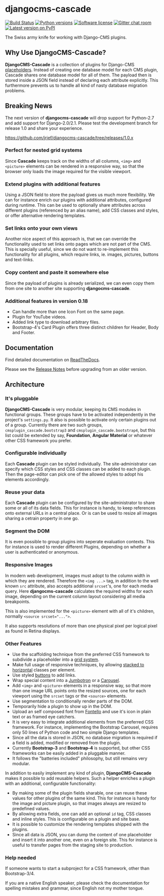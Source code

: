 # djangocms-cascade

[![Build Status](https://travis-ci.org/jrief/djangocms-cascade.png?branch=master)](https://travis-ci.org/jrief/djangocms-cascade)
[![Python versions](https://img.shields.io/pypi/pyversions/djangocms-cascade.svg)](https://pypi.python.org/pypi/djangocms-cascade)
[![Software license](https://img.shields.io/pypi/l/djangocms-cascade.svg)](https://github.com/jrief/djangocms-cascade/blob/master/LICENSE-MIT)
[![Gitter chat room](https://badges.gitter.im/jrief/djangocms-cascade.svg)](https://gitter.im/awesto/djangocms-cascade)
 [![Latest version on PyPI](https://img.shields.io/pypi/v/djangocms-cascade.svg)](https://pypi.python.org/pypi/djangocms-cascade)

The Swiss army knife for working with Django-CMS plugins.

## Why Use DjangoCMS-Cascade?

**DjangoCMS-Cascade** is a collection of plugins for Django-CMS
[placeholders](http://docs.django-cms.org/en/latest/introduction/templates_placeholders.html#templates-placeholders).
Instead of creating one database model for each CMS plugin, Cascade shares one database model for
all of them. The payload then is stored inside a JSON field instead of declaring each attribute
explicitly. This furthermore prevents us to handle all kind of nasty database migration problems.

## Breaking News

The next version of **djangocms-cascade** will drop support for Python-2.7 and add support for Django-2.0/2.1.
Please test the development branch for release 1.0 and share your experience.

https://github.com/jrief/djangocms-cascade/tree/releases/1.0.x


### Perfect for nested grid systems

Since **Cascade** keeps track on the widths of all columns, ``<img>`` and ``<picture>`` elements can
be rendered in a responsive way, so that the browser only loads the image required for the visible
viewport.


### Extend plugins with additional features

Using a JSON field to store the payload gives us much more flexibility. We can for instance enrich
our plugins with additional attributes, configured during runtime. This can be used to optionally
share attributes across different plugins (referenced by an alias name), add CSS classes and styles,
or offer alternative rendering templates.


### Set links onto your own views

Another nice aspect of this approach is, that we can override the functionality used to set links
onto pages which are not part of the CMS. This is specially useful, since we do not want to
re-implement this functionality for all plugins, which require links, ie. images, pictures,
buttons and text-links.


### Copy content and paste it somewhere else

Since the payload of plugins is already serialized, we can even copy them from one site to another
site supporting **djangocms-cascade**.


### Additional features in version 0.18

* Can handle more than one Icon Font on the same page.
* Plugin for YouTube videos.
* Added link type to download arbitrary files.
* Bootstrap-4's Card Plugin offers three distinct children for Header, Body and Footer.

## Documentation

Find detailed documentation on [ReadTheDocs](http://djangocms-cascade.readthedocs.io/en/latest/).

Please see the [Release Notes](http://djangocms-cascade.readthedocs.io/en/latest/changelog.html)
before upgrading from an older version.


## Architecture

### It's pluggable

**DjangoCMS-Cascade** is very modular, keeping its CMS modules in functional groups. These groups
have to be activated independently in the project's `settings.py`. It also is possible to activate only
certain plugins out of a group. Currently there are two such groups, `cmsplugin_cascade.bootstrap3` and
`cmsplugin_cascade.bootstrap4`, but this list could be extended by say, **Foundation**,
**Angular Material** or whatever other CSS framework you prefer.


### Configurable individually

Each **Cascade** plugin can be styled individually. The site-administrator can specify which CSS
styles and CSS classes can be added to each plugin. Then the page-editor can pick one of the allowed
styles to adopt his elements accordingly.


### Reuse your data

Each **Cascade** plugin can be configured by the site-administrator to share some or all of its data
fields. This for instance is handy, to keep references onto external URLs in a central place. Or is
can be used to resize all images sharing a cetrain property in one go.


### Segment the DOM

It is even possible to group plugins into seperate evaluation contexts. This for instance is used to
render different Plugins, depending on whether a user is authenticated or anonymous.


### Responsive Images

In modern web development, images must adopt to the column width in which they are rendered.
Therefore the ``<img ...>`` tag, in addition to the well known ``src`` attribute, also accepts
additional ``srcset``'s, one for each media query. Here **djangocms-cascade** calculates the
required widths for each image, depending on the current column layout considering all media
breakpoints.

This is also implemented for the ``<picture>`` element with all of it's children, normally
``<source srcset="...">``.

It also supports resolutions of more than one physical pixel per logical pixel as found in Retina
displays.


### Other Features

* Use the scaffolding technique from the preferred CSS framework to subdivide a placeholder into a
  [grid system](http://getbootstrap.com/css/#grid).
* Make full usage of responsive techniques, by allowing
  [stacked to horizontal](http://getbootstrap.com/css/#grid-example-basic) classes per element.
* Use styled [buttons](http://getbootstrap.com/css/#buttons) to add links.
* Wrap special content into a [Jumbotron](http://getbootstrap.com/components/#jumbotron) or a
  [Carousel](http://getbootstrap.com/javascript/#carousel).
* Add ``<img>`` and ``<picture>`` elements in a responsive way, so that more than one image URL
  points onto the resized sources, one for each viewport using the ``srcset`` tags or the
  ``<source>`` elements.
* Use segmentation to conditionally render parts of the DOM.
* Temporarily hide a plugin to show up in the DOM.
* Upload an self composed font from [Fontello](http://fontello.com/) and use it's icon in plain text
  or as framed eye catchers.
* It is very easy to integrate additional elements from the preferred CSS framework. For instance,
  implementing the Bootstrap Carousel, requires only 50 lines of Python code and two simple Django
  templates.
* Since all the data is stored in JSON, no database migration is required if a field is added,
  modified or removed from the plugin.
* Currently **Bootstrap-3** and **Bootstrap-4** is supported, but other CSS frameworks can be
  easily added in a pluggable manner.
* It follows the "batteries included" philosophy, but still remains very modular.

In addition to easily implement any kind of plugin, **DjangoCMS-Cascade** makes it possible to add
reusable helpers. Such a helper enriches a plugin with an additional, configurable functionality:

* By making some of the plugin fields sharable, one can reuse these values for other plugins of the
  same kind. This for instance is handy for the image and picture plugin, so that images always are
  resized to predefined values.
* By allowing extra fields, one can add an optional ``id`` tag, CSS classes and inline styles. This
  is configurable on a plugin and site base.
* It is possible to customize the rendering templates shipped with the plugins.
* Since all data is JSON, you can dump the content of one placeholder and insert it into another one,
  even on a foreign site. This for instance is useful to transfer pages from the staging site to production.


### Help needed

If someone wants to start a subproject for a CSS framework, other than Bootstrap-3/4.

If you are a native English speaker, please check the documentation for spelling mistakes and
grammar, since English not my mother tongue.
